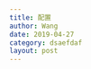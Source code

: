 ```yaml
---
title: 配置
author: Wang
date: 2019-04-27
category: dsaefdaf
layout: post
---
```




[1]: https://pages.github.com
